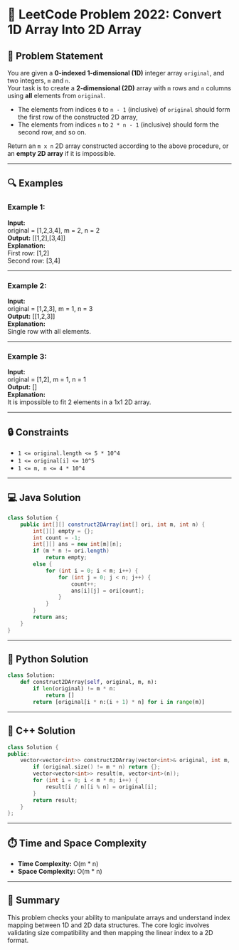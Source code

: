 
# 🚀 LeetCode Problem 2022: Convert 1D Array Into 2D Array

## 📘 Problem Statement

You are given a **0-indexed 1-dimensional (1D)** integer array `original`, and two integers, `m` and `n`.  
Your task is to create a **2-dimensional (2D)** array with `m` rows and `n` columns using **all** elements from `original`.

- The elements from indices `0` to `n - 1` (inclusive) of `original` should form the first row of the constructed 2D array,
- The elements from indices `n` to `2 * n - 1` (inclusive) should form the second row, and so on.

Return an `m x n` 2D array constructed according to the above procedure, or an **empty 2D array** if it is impossible.

---

## 🔍 Examples

### Example 1:

**Input:**  
original = [1,2,3,4], m = 2, n = 2  
**Output:** [[1,2],[3,4]]  
**Explanation:**  
First row: [1,2]  
Second row: [3,4]

---

### Example 2:

**Input:**  
original = [1,2,3], m = 1, n = 3  
**Output:** [[1,2,3]]  
**Explanation:**  
Single row with all elements.

---

### Example 3:

**Input:**  
original = [1,2], m = 1, n = 1  
**Output:** []  
**Explanation:**  
It is impossible to fit 2 elements in a 1x1 2D array.

---

## 🔒 Constraints

- `1 <= original.length <= 5 * 10^4`
- `1 <= original[i] <= 10^5`
- `1 <= m, n <= 4 * 10^4`

---

## 💻 Java Solution

```java
class Solution {
    public int[][] construct2DArray(int[] ori, int m, int n) {
        int[][] empty = {};
        int count = -1;
        int[][] ans = new int[m][n];
        if (m * n != ori.length)
            return empty;
        else {
            for (int i = 0; i < m; i++) {
                for (int j = 0; j < n; j++) {
                    count++;
                    ans[i][j] = ori[count];
                }
            }
        }
        return ans;
    }
}
```

---

## 🐍 Python Solution

```python
class Solution:
    def construct2DArray(self, original, m, n):
        if len(original) != m * n:
            return []
        return [original[i * n:(i + 1) * n] for i in range(m)]
```

---

## 💠 C++ Solution

```cpp
class Solution {
public:
    vector<vector<int>> construct2DArray(vector<int>& original, int m, int n) {
        if (original.size() != m * n) return {};
        vector<vector<int>> result(m, vector<int>(n));
        for (int i = 0; i < m * n; i++) {
            result[i / n][i % n] = original[i];
        }
        return result;
    }
};
```

---

## ⏱️ Time and Space Complexity

- **Time Complexity:** O(m * n)
- **Space Complexity:** O(m * n)

---

## 🌟 Summary

This problem checks your ability to manipulate arrays and understand index mapping between 1D and 2D data structures. The core logic involves validating size compatibility and then mapping the linear index to a 2D format.
